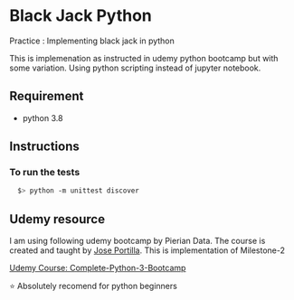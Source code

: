 # Black Jack Python

Practice : Implementing black jack in python

This is implemenation as instructed in udemy python bootcamp but with some variation. Using python scripting instead of jupyter notebook.

## Requirement
* python 3.8

## Instructions

### To run the tests

  ``` bash
    $> python -m unittest discover
  ```

## Udemy resource
I am using following udemy bootcamp by Pierian Data. The course is created and taught by [Jose Portilla](https://www.udemy.com/user/joseportilla/). This is implementation of Milestone-2

[Udemy Course: Complete-Python-3-Bootcamp](https://www.udemy.com/course/complete-python-bootcamp/)

:star: Absolutely recomend for python beginners
